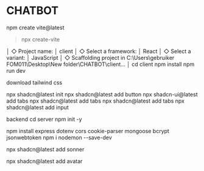 # CHATBOT
npm create vite@latest
> npx
> create-vite

│
◇  Project name:
│  client
│
◇  Select a framework:
│  React
│
◇  Select a variant:
│  JavaScript
│
◇  Scaffolding project in C:\Users\gebruiker FOM011\Desktop\New folder\CHATBOT\client...
│
cd client
npm install
npm run dev

download tailwind css


npx shadcn@latest init
npx shadcn@latest add button
npx shadcn-ui@latest add tabs
npx shadcn@latest add tabs
npx shadcn@latest add tabs
npx shadcn@latest add input





backend
cd server
npm init -y

npm install express dotenv cors cookie-parser mongoose bcrypt jsonwebtoken
npm i nodemon --save-dev


npx shadcn@latest add sonner


npx shadcn@latest add avatar